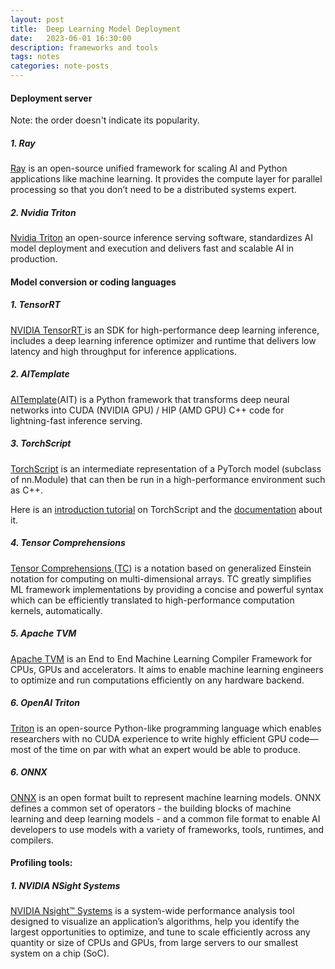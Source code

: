 ```yaml
---
layout: post
title:  Deep Learning Model Deployment
date:   2023-06-01 16:30:00
description: frameworks and tools
tags: notes
categories: note-posts
---
```

#### Deployment server
Note: the order doesn't indicate its popularity.
##### 1. Ray
<a href="https://docs.ray.io/en/latest/ray-overview/index.html">Ray</a> is an open-source unified framework for scaling AI and Python applications like machine learning. It provides the compute layer for parallel processing so that you don’t need to be a distributed systems expert.

##### 2. Nvidia Triton
<a href="https://developer.nvidia.com/triton-inference-server">Nvidia Triton</a> an open-source inference serving software, standardizes AI model deployment and execution and delivers fast and scalable AI in production. 


#### Model conversion or coding languages

##### 1. TensorRT
<a href="https://developer.nvidia.com/tensorrt">
 NVIDIA TensorRT </a> is an SDK for high-performance deep learning inference, includes a deep learning inference optimizer and runtime that delivers low latency and high throughput for inference applications.

##### 2. AITemplate
<a href="https://facebookincubator.github.io/AITemplate/index.html">AITemplate</a>(AIT) is a Python framework that transforms deep neural networks into CUDA (NVIDIA GPU) / HIP (AMD GPU) C++ code for lightning-fast inference serving.

##### 3. TorchScript
<a href="https://pytorch.org/tutorials/beginner/Intro_to_TorchScript_tutorial.html">TorchScript</a> is an intermediate representation of a PyTorch model (subclass of nn.Module) that can then be run in a high-performance environment such as C++.

Here is an <a href="https://pytorch.org/tutorials/beginner/Intro_to_TorchScript_tutorial.html">introduction tutorial</a> on TorchScript and the <a href="https://pytorch.org/tutorials/advanced/cpp_export.html">documentation</a> about it.

##### 4. Tensor Comprehensions
<a href="https://facebookresearch.github.io/TensorComprehensions/">
 Tensor Comprehensions </a>(<a href="https://github.com/facebookresearch/TensorComprehensions/">TC</a>)
is a notation based on generalized Einstein notation for computing on multi-dimensional arrays. TC greatly simplifies ML framework implementations by providing a concise and powerful syntax which can be efficiently translated to high-performance computation kernels, automatically.

##### 5. Apache TVM
<a href="https://tvm.apache.org/">Apache TVM</a> is an End to End Machine Learning Compiler Framework for CPUs, GPUs and accelerators. It aims to enable machine learning engineers to optimize and run computations efficiently on any hardware backend.

##### 6. OpenAI Triton
<a href="https://openai.com/research/triton">Triton</a> is an open-source Python-like programming language which enables researchers with no CUDA experience to write highly efficient GPU code—most of the time on par with what an expert would be able to produce.

##### 6. ONNX
<a href="https://onnx.ai/">ONNX</a> is an open format built to represent machine learning models. ONNX defines a common set of operators - the building blocks of machine learning and deep learning models - and a common file format to enable AI developers to use models with a variety of frameworks, tools, runtimes, and compilers.



#### Profiling tools:
##### 1. NVIDIA NSight Systems
<a href="https://developer.nvidia.com/nsight-systems">NVIDIA Nsight™ Systems</a> is a system-wide performance analysis tool designed to visualize an application’s algorithms, help you identify the largest opportunities to optimize, and tune to scale efficiently across any quantity or size of CPUs and GPUs, from large servers to our smallest system on a chip (SoC).

